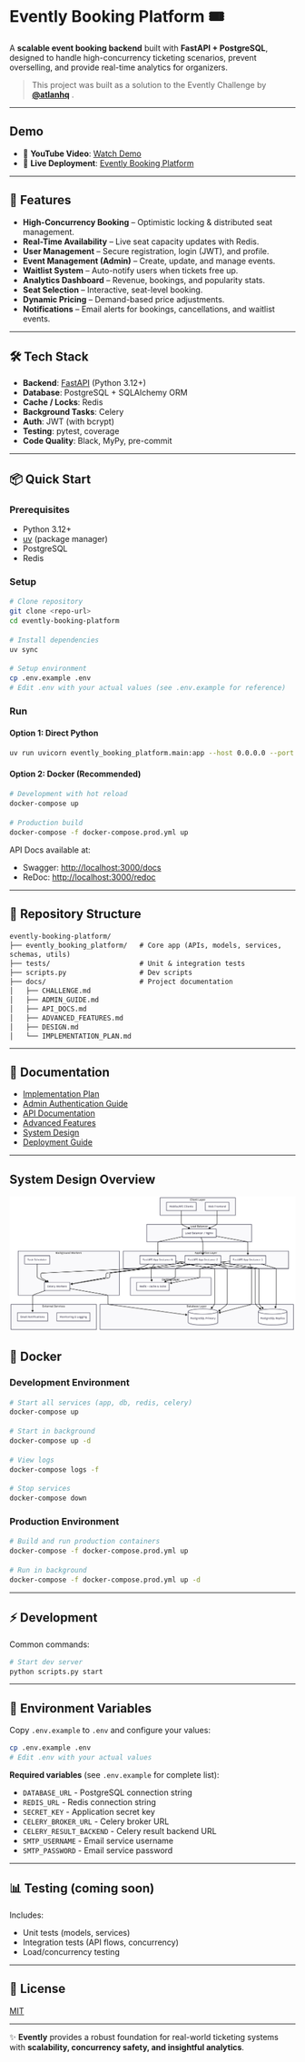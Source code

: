 # Evently Booking Platform 🎟️

A **scalable event booking backend** built with **FastAPI + PostgreSQL**, designed to handle high-concurrency ticketing scenarios, prevent overselling, and provide real-time analytics for organizers.

> This project was built as a solution to the Evently Challenge by [**@atlanhq**](https://github.com/atlanhq) .

---
## Demo

- 🎥 **YouTube Video**: [Watch Demo](https://youtu.be/TLd7vTm1N3c)
- 🚀 **Live Deployment**: [Evently Booking Platform](https://evently-booking-platform-latest.onrender.com/)


---

## 🚀 Features

- **High-Concurrency Booking** – Optimistic locking & distributed seat management.
- **Real-Time Availability** – Live seat capacity updates with Redis.
- **User Management** – Secure registration, login (JWT), and profile.
- **Event Management (Admin)** – Create, update, and manage events.
- **Waitlist System** – Auto-notify users when tickets free up.
- **Analytics Dashboard** – Revenue, bookings, and popularity stats.
- **Seat Selection** – Interactive, seat-level booking.
- **Dynamic Pricing** – Demand-based price adjustments.
- **Notifications** – Email alerts for bookings, cancellations, and waitlist events.

---

## 🛠 Tech Stack

- **Backend**: [FastAPI](https://fastapi.tiangolo.com/) (Python 3.12+)
- **Database**: PostgreSQL + SQLAlchemy ORM
- **Cache / Locks**: Redis
- **Background Tasks**: Celery
- **Auth**: JWT (with bcrypt)
- **Testing**: pytest, coverage
- **Code Quality**: Black, MyPy, pre-commit

---

## 📦 Quick Start

### Prerequisites

- Python 3.12+
- [uv](https://docs.astral.sh/uv/) (package manager)
- PostgreSQL
- Redis

### Setup

```bash
# Clone repository
git clone <repo-url>
cd evently-booking-platform

# Install dependencies
uv sync

# Setup environment
cp .env.example .env
# Edit .env with your actual values (see .env.example for reference)
```

### Run

#### Option 1: Direct Python

```bash
uv run uvicorn evently_booking_platform.main:app --host 0.0.0.0 --port 3000 --reload
```

#### Option 2: Docker (Recommended)

```bash
# Development with hot reload
docker-compose up

# Production build
docker-compose -f docker-compose.prod.yml up
```

API Docs available at:

- Swagger: [http://localhost:3000/docs](http://localhost:3000/docs)
- ReDoc: [http://localhost:3000/redoc](http://localhost:3000/redoc)

---

## 📂 Repository Structure

```
evently-booking-platform/
├── evently_booking_platform/   # Core app (APIs, models, services, schemas, utils)
├── tests/                      # Unit & integration tests
├── scripts.py                  # Dev scripts
├── docs/                       # Project documentation
│   ├── CHALLENGE.md
│   ├── ADMIN_GUIDE.md
│   ├── API_DOCS.md
│   ├── ADVANCED_FEATURES.md
│   ├── DESIGN.md
│   └── IMPLEMENTATION_PLAN.md
```

---

## 📑 Documentation

- [Implementation Plan](miscellaneous/IMPLEMENTATION_PLAN.md)
- [Admin Authentication Guide](miscellaneous/ADMIN_AUTHENTICATION_GUIDE.md)
- [API Documentation](miscellaneous/API_DOCUMENTATION.md)
- [Advanced Features](miscellaneous/ADVANCED_FEATURES_DOCUMENTATION.md)
- [System Design](miscellaneous/DESIGN.md)
- [Deployment Guide](miscellaneous/DEPLOYMENT_GUIDE.md)

---

## System Design Overview

![System Design Diagram](./miscellaneous/Design.png)

## 🐳 Docker

### Development Environment

```bash
# Start all services (app, db, redis, celery)
docker-compose up

# Start in background
docker-compose up -d

# View logs
docker-compose logs -f

# Stop services
docker-compose down
```

### Production Environment

```bash
# Build and run production containers
docker-compose -f docker-compose.prod.yml up

# Run in background
docker-compose -f docker-compose.prod.yml up -d
```

---

## ⚡ Development

Common commands:

```bash
# Start dev server
python scripts.py start
```

---

## 🔐 Environment Variables

Copy `.env.example` to `.env` and configure your values:

```bash
cp .env.example .env
# Edit .env with your actual values
```

**Required variables** (see `.env.example` for complete list):

- `DATABASE_URL` - PostgreSQL connection string
- `REDIS_URL` - Redis connection string
- `SECRET_KEY` - Application secret key
- `CELERY_BROKER_URL` - Celery broker URL
- `CELERY_RESULT_BACKEND` - Celery result backend URL
- `SMTP_USERNAME` - Email service username
- `SMTP_PASSWORD` - Email service password

---

## 📊 Testing (coming soon)

Includes:

- Unit tests (models, services)
- Integration tests (API flows, concurrency)
- Load/concurrency testing

---

## 📜 License

[MIT](LICENSE)

---

✨ **Evently** provides a robust foundation for real-world ticketing systems with **scalability, concurrency safety, and insightful analytics**.
